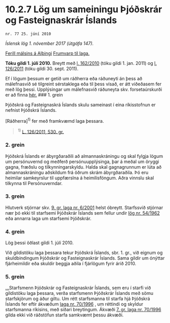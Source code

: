 # 10.2.7 Lög um sameiningu Þjóðskrár og Fasteignaskrár Íslands

`nr. 77 25. júní 2010`

_Íslensk lög 1. nóvember 2017 (útgáfa 147)._

[Ferill málsins á Alþingi](https://www.althingi.is/thingstorf/thingmalalistar-eftir-thingum/ferill/?ltg=138&mnr=508)
[Frumvarp til laga.](https://www.althingi.is/altext/138/s/0895.html)

**Tóku gildi 1. júlí 2010.**
Breytt með
[l. 162/2010](https://althingi.is/altext/stjt/2010.162.html) (tóku gildi 1. jan. 2011) og
[l. 126/2011](https://althingi.is/altext/stjt/2011.126.html) (tóku gildi 30. sept. 2011).

Ef í lögum þessum er getið um ráðherra eða ráðuneyti án þess að málefnasvið sé tilgreint sérstaklega eða til þess vísað, er átt viðeðasem fer með lög þessi. Upplýsingar um málefnasvið ráðuneyta skv. forsetaúrskurði er að finna [hér.](2017015.md) ### 1. grein

Þjóðskrá og Fasteignaskrá Íslands skulu sameinast í eina ríkisstofnun er nefnist Þjóðskrá Íslands.

[Ráðherra]<sup>1)</sup> fer með framkvæmd laga þessara.

> <sup>1)</sup> [L. 126/2011, 530. gr.](https://althingi.is/altext/stjt/2011.126.html)

### 2. grein

Þjóðskrá Íslands er ábyrgðaraðili að almannaskráningu og skal fylgja lögum um persónuvernd og meðferð persónuupplýsinga, þar á meðal um öryggi gagna, fræðslu og tilkynningarskyldu. Halda skal gagnagrunnum er lúta að almannaskráningu aðskildum frá öðrum skrám ábyrgðaraðila. Þó eru heimilar samkeyrslur til uppfærslna á heimilisföngum. Aðra vinnslu skal tilkynna til Persónuverndar.

### 3. grein

Hlutverk stjórnar skv. [9. gr. laga nr. 6/2001](2001006.md#G9) helst óbreytt. Starfssvið stjórnar nær þó ekki til starfsemi Þjóðskrár Íslands sem fellur undir [lög nr. 54/1962](1962054.md) eða annarra laga um starfsemi Þjóðskrár.

### 4. grein

Lög þessi öðlast gildi 1. júlí 2010.

Við gildistöku laga þessara tekur Þjóðskrá Íslands, sbr. 1. gr., við eignum og skuldbindingum Þjóðskrár og Fasteignaskrár Íslands. Sama gildir um ónýttar fjárheimildir eða skuldir beggja aðila í fjárlögum fyrir árið 2010.

### 5. grein

[…](https://www.althingi.is/lagasafn/leidbeiningar/)Starfsmenn Þjóðskrár og Fasteignaskrár Íslands, sem eru í starfi við gildistöku laga þessara, verða starfsmenn Þjóðskrár Íslands með sömu starfskjörum og áður giltu. Um rétt starfsmanna til starfa hjá Þjóðskrá Íslands fer eftir ákvæðum [laga nr. 70/1996](1996070.md) , um réttindi og skyldur starfsmanna ríkisins, með síðari breytingum. Ákvæði [7. gr. laga nr. 70/1996](1996070.md#G7) gilda ekki við ráðstöfun starfa samkvæmt þessu ákvæði.
